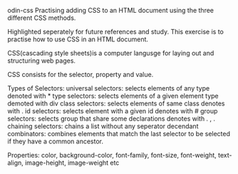 odin-css Practising adding CSS to an HTML document using the three different CSS methods.

Highlighted seperately for future references and study. This exercise is to practise how to use CSS in an HTML document.

CSS(cascading style sheets)is a computer langusge for laying out and structuring web pages.

CSS consists for the selector, property and value.

Types of Selectors: universal selectors: selects elements of any type denoted with * type selectors: selects elements of a given element type demoted with div class selectors: selects elements of same class denotes with . id selectors: selects element with a given id denotes with # group selectors: selects group that share some declarations denotes with . , . chaining selectors: chains a list without any seperator decendant combinators: combines elements that match the last selector to be selected if they have a common ancestor.

Properties: color, background-color, font-family, font-size, font-weight, text-align, image-height, image-weight etc
